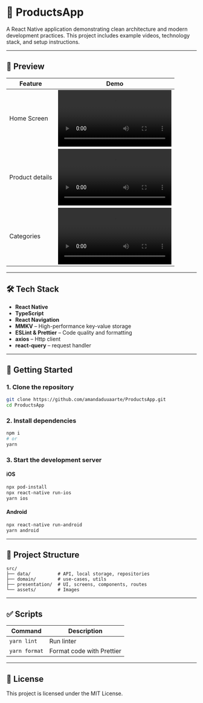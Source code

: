 # 📱 ProductsApp

A React Native application demonstrating clean architecture and modern development practices.
This project includes example videos, technology stack, and setup instructions.

---

## 🎥 Preview

| Feature      | Demo                        |
| ------------ | --------------------------- |
| Home Screen  | <video src="https://github.com/user-attachments/assets/249614ac-0407-433b-ab30-3ed3587910d8"/> |
| Product details | <video src="https://github.com/user-attachments/assets/4b27ac68-2ca7-46e8-ab86-d1384f75bc13"/> |
| Categories    | <video src="https://github.com/user-attachments/assets/8f378a8f-d564-4016-85c6-b98e83f2f9f8"/> |


---

## 🛠️ Tech Stack

* **React Native**
* **TypeScript**
* **React Navigation**
* **MMKV** – High-performance key-value storage
* **ESLint & Prettier** – Code quality and formatting
* **axios** – Http client
* **react-query** – request handler



---

## 🚀 Getting Started





### 1. Clone the repository

```bash
git clone https://github.com/amandaduuaarte/ProductsApp.git
cd ProductsApp
```

### 2. Install dependencies

```bash
npm i
# or
yarn
```

### 3. Start the development server

#### iOS 

```bash
npx pod-install
npx react-native run-ios
yarn ios
```

#### Android

```bash
npx react-native run-android
yarn android
```

---

## 📂 Project Structure

```
src/
├── data/          # API, local storage, repositories
├── domain/        # use-cases, utils
├── presentation/  # UI, screens, components, routes
└── assets/        # Images
```

---

## ✅ Scripts

| Command       | Description               |
| ------------- | ------------------------- |
| `yarn lint`   | Run linter                |        |
| `yarn format` | Format code with Prettier |

---

## 📄 License

This project is licensed under the MIT License.
